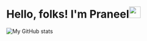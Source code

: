 # Hello, folks! I'm Praneel<img src="https://raw.githubusercontent.com/MartinHeinz/MartinHeinz/master/wave.gif" width="30px">

![My GitHub stats](https://github-readme-stats.vercel.app/api?username=Randy1812&hide=contribs,prs)
